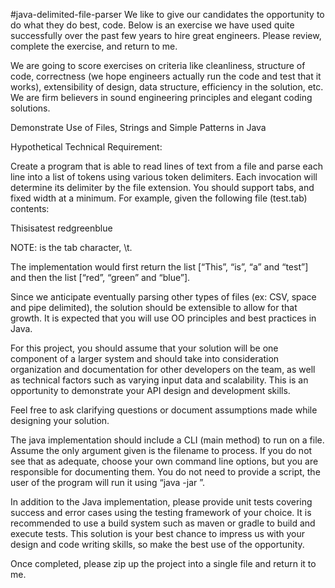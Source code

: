 #java-delimited-file-parser
We like to give our candidates the opportunity to do what they do best, code. Below is an exercise we have used quite successfully over the past few years to hire great engineers. Please review, complete the exercise, and return to me.

We are going to score exercises on criteria like cleanliness, structure of code, correctness (we hope engineers actually run the code and test that it works), extensibility of design, data structure, efficiency in the solution, etc. We are firm believers in sound engineering principles and elegant coding solutions.

Demonstrate Use of Files, Strings and Simple Patterns in Java

Hypothetical Technical Requirement:

Create a program that is able to read lines of text from a file and parse each line into a list of tokens using various token delimiters.  Each invocation will determine its delimiter by the file extension. You should support tabs, and fixed width at a minimum. For example, given the following file (test.tab) contents:

This<tab>is<tab>a<tab>test
red<tab>green<tab>blue

NOTE: <tab> is the tab character, \t.

The implementation would first return the list [“This”, “is”, “a” and “test”] and then the list [“red”, “green” and “blue”].

Since we anticipate eventually parsing other types of files (ex: CSV, space and pipe delimited), the solution should be extensible to allow for that growth.  It is expected that you will use OO principles and best practices in Java.  

For this project, you should assume that your solution will be one component of a larger system and should take into consideration organization and documentation for other developers on the team, as well as technical factors such as varying input data and scalability.  This is an opportunity to demonstrate your API design and development skills.  

Feel free to ask clarifying questions or document assumptions made while designing your solution.

The java implementation should include a CLI (main method) to run on a file.  Assume the only argument given is the filename to process. If you do not see that as adequate, choose your own command line options, but you are responsible for documenting them.  You do not need to provide a script, the user of the program will run it using “java -jar <jar> <args>”.

In addition to the Java implementation, please provide unit tests covering success and error cases using the testing framework of your choice.  It is recommended to use a build system such as maven or gradle to build and execute tests. This solution is your best chance to impress us with your design and code writing skills, so make the best use of the opportunity.   

Once completed, please zip up the project into a single file and return it to me.